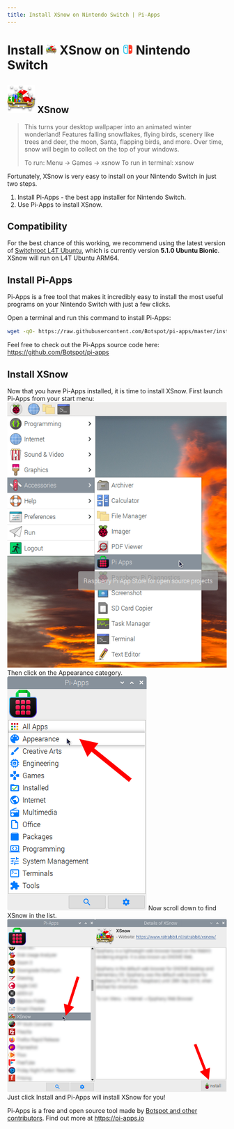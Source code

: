 ```yaml
---
title: Install XSnow on Nintendo Switch | Pi-Apps
---
```

<div class="simple-install-content content">

# Install <img src="/img/app-icons/XSnow/icon-64.png" height=24> XSnow on <img src=/img/other-icons/switch-icon.svg height=24> Nintendo Switch

## <img src="/img/app-icons/XSnow/icon-64.png"> XSnow
> This turns your desktop wallpaper into an animated winter wonderland!
> Features falling snowflakes, flying birds, scenery like trees and deer, the moon, Santa, flapping birds, and more.
> Over time, snow will begin to collect on the top of your windows.
> 
> To run: Menu -> Games -> xsnow
> To run in terminal: xsnow

Fortunately, XSnow is very easy to install on your Nintendo Switch in just two steps.
1. Install Pi-Apps - the best app installer for Nintendo Switch.
2. Use Pi-Apps to install XSnow.
</div>
<div class="simple-install-content content">

## Compatibility
For the best chance of this working, we recommend using the latest version of [Switchroot L4T Ubuntu](https://wiki.switchroot.org/en/Linux/Ubuntu-Install-Guide), which is currently version **5.1.0 Ubuntu Bionic**.
XSnow will run on L4T Ubuntu ARM64.
</div>
<div class="simple-install-content content">

## Install Pi-Apps

Pi-Apps is a free tool that makes it incredibly easy to install the most useful programs on your Nintendo Switch with just a few clicks.

Open a terminal and run this command to install Pi-Apps:
```bash
wget -qO- https://raw.githubusercontent.com/Botspot/pi-apps/master/install | bash
```
Feel free to check out the Pi-Apps source code here: https://github.com/Botspot/pi-apps
</div>
<div class="simple-install-content content">

## Install XSnow

Now that you have Pi-Apps installed, it is time to install XSnow.
First launch Pi-Apps from your start menu:
<img src="/img/start-menu.png">
Then click on the Appearance category.
<img src="/img/category-selections/Appearance.png">
Now scroll down to find XSnow in the list.
<img src="/img/app-icons/XSnow/app-selection.png">
Just click Install and Pi-Apps will install XSnow for you!
</div>
<div class="simple-install-content content">

Pi-Apps is a free and open source tool made by [Botspot and other contributors](/about/#contributors). Find out more at https://pi-apps.io
</div>
